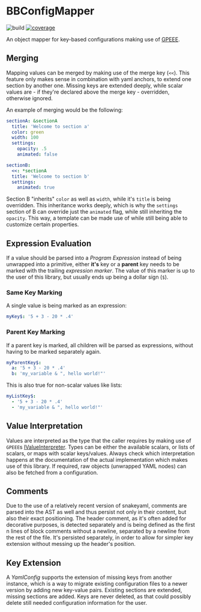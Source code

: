 <!-- This file is rendered by https://github.com/BlvckBytes/readme_helper -->

# BBConfigMapper

![build](https://github.com/BlvckBytes/BBConfigMapper/actions/workflows/build.yml/badge.svg)
[![coverage](https://codecov.io/gh/BlvckBytes/BBConfigMapper/branch/main/graph/badge.svg?token=SDSITT1P18)](https://codecov.io/gh/BlvckBytes/BBConfigMapper)

An object mapper for key-based configurations making use of [GPEEE](https://github.com/BlvckBytes/GPEEE).

<!-- #toc -->

## Merging

Mapping values can be merged by making use of the merge key (`<<`). This feature only makes sense in combination with
yaml anchors, to extend one section by another one. Missing keys are extended deeply, while scalar values are - if they're
declared above the merge key - overridden, otherwise ignored.

An example of merging would be the following:

```yaml
sectionA: &sectionA
  title: 'Welcome to section a'
  color: green
  width: 100
  settings:
    opacity: .5
    animated: false

sectionB:
  <<: *sectionA
  title: 'Welcome to section b'
  settings:
    animated: true
```

Section B "inherits" `color` as well as `width`, while it's `title` is being overridden. This inheritance works deeply, which
is why the `settings` section of B can override just the `animated` flag, while still inheriting the `opacity`. This way, a
template can be made use of while still being able to customize certain properties.

## Expression Evaluation

If a value should be parsed into a *Program Expression* instead of being unwrapped into a primitive, either **it's** key or a
**parent** key needs to be marked with the trailing *expression marker*. The value of this marker is up to the user of this library,
but usually ends up being a dollar sign (`$`).

### Same Key Marking

A single value is being marked as an expression:

```yaml
myKey$: '5 + 3 - 20 * .4'
```

### Parent Key Marking

If a parent key is marked, all children will be parsed as expressions, without having to be marked separately again.

```yaml
myParentKey$:
  a: '5 + 3 - 20 * .4'
  b: 'my_variable & ", hello world!"'
```

This is also true for non-scalar values like lists:

```yaml
myListKey$:
  - '5 + 3 - 20 * .4'
  - 'my_variable & ", hello world!"'
```

## Value Interpretation

Values are interpreted as the type that the caller requires by making use of `GPEEE`s [IValueInterpreter](https://github.com/BlvckBytes/GPEEE/blob/main/src/main/java/me/blvckbytes/gpeee/interpreter/IValueInterpreter.java). Types
can be either the available scalars, or lists of scalars, or maps with scalar keys/values. Always check which interpretation happens at the documentation
of the actual implementation which makes use of this library. If required, raw objects (unwrapped YAML nodes) can also be fetched from a configuration.

## Comments

Due to the use of a relatively recent version of snakeyaml, comments are parsed into the AST as well and thus persist
not only in their content, but also their exact positioning. The header comment, as it's often added for decorative purposes,
is detected separately and is being defined as the first n lines of block comments without a newline, separated by a newline
from the rest of the file. It's persisted separately, in order to allow for simpler key extension without messing up the header's
position.

## Key Extension

A *YamlConfig* supports the extension of missing keys from another instance, which is a way to migrate existing configuration files
to a newer version by adding new key-value pairs. Existing sections are extended, missing sections are added. Keys are never deleted,
as that could possibly delete still needed configuration information for the user.